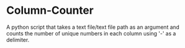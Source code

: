 # Column-Counter
A python script that takes a text file/text file path as an argument and counts the number of unique numbers in each column using '-' as a delimiter.
